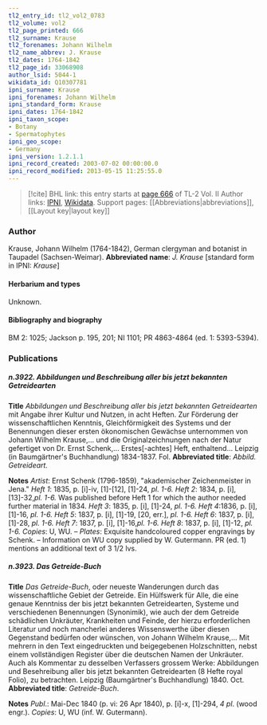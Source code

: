 ```yaml
---
tl2_entry_id: tl2_vol2_0783
tl2_volume: vol2
tl2_page_printed: 666
tl2_surname: Krause
tl2_forenames: Johann Wilhelm
tl2_name_abbrev: J. Krause
tl2_dates: 1764-1842
tl2_page_id: 33068908
author_lsid: 5044-1
wikidata_id: Q10307781
ipni_surname: Krause
ipni_forenames: Johann Wilhelm
ipni_standard_form: Krause
ipni_dates: 1764-1842
ipni_taxon_scope: 
- Botany
- Spermatophytes
ipni_geo_scope: 
- Germany
ipni_version: 1.2.1.1
ipni_record_created: 2003-07-02 00:00:00.0
ipni_record_modified: 2013-05-15 11:25:55.0
---
```


> [!cite] BHL link: this entry starts at [page 666](https://www.biodiversitylibrary.org/page/33068908) of TL-2 Vol. II
> Author links: [IPNI](https://www.ipni.org/a/5044-1), [Wikidata](https://www.wikidata.org/wiki/Q10307781). Support pages: [[Abbreviations|abbreviations]], [[Layout key|layout key]]

### Author

Krause, Johann Wilhelm (1764-1842), German clergyman and botanist in Taupadel (Sachsen-Weimar). 
**Abbreviated name**: *J. Krause* \[standard form in IPNI: *Krause*\]

#### Herbarium and types

Unknown.

#### Bibliography and biography

BM 2: 1025; Jackson p. 195, 201; NI 1101; PR 4863-4864 (ed. 1: 5393-5394).

### Publications

##### n.3922. Abbildungen und Beschreibung aller bis jetzt bekannten Getreidearten

**Title**
*Abbildungen und Beschreibung aller bis jetzt bekannten Getreidearten* mit Angabe ihrer Kultur und Nutzen, in acht Heften. Zur Förderung der wissenschaftlichen Kenntnis, Gleichförmigkeit des Systems und der Benennungen dieser ersten ökonomischen Gewächse unternommen von Johann Wilhelm Krause,... und die Originalzeichnungen nach der Natur gefertiget von Dr. Ernst Schenk,... Erstes\[-achtes\] Heft, enthaltend... Leipzig (in Baumgärtner's Buchhandlung) 1834-1837. Fol.
**Abbreviated title**: *Abbild. Getreideart.*

**Notes**
*Artist*: Ernst Schenk (1796-1859), "akademischer Zeichenmeister in Jena."
*Heft 1*: 1835, p. \[i\]-iv, \[1\]-\[12\], \[1\]-24, *pl. 1-6.*
*Heft 2*: 1834, p. \[i\], \[13\]-32,*pl. 1-6.* Was published before Heft 1 for which the author needed further material in 1834.
*Heft 3*: 1835, p. \[i\], \[1\]-24, *pl. 1-6.*
*Heft 4*:1836, p. \[i\], \[1\]-16, *pl. 1-6.*
*Heft 5*: 1837, p. \[i\], \[1\]-19, \[20, err.\], *pl. 1-6.*
*Heft 6*: 1837, p. \[i\], \[1\]-28, *pl. 1-6.*
*Heft 7*: 1837, p. \[i\], \[1\]-16,*pl. 1-6.*
*Heft 8*: 1837, p. \[i\], \[1\]-12, *pl. 1-6.*
*Copies*: U, WU. – *Plates*: Exquisite handcoloured copper engravings by Schenk. – Information on WU copy supplied by W. Gutermann. PR (ed. 1) mentions an additional text of 3 1/2 lvs.

##### n.3923. Das Getreide-Buch

**Title**
*Das Getreide-Buch*, oder neueste Wanderungen durch das wissenschaftliche Gebiet der Getreide. Ein Hülfswerk für Alle, die eine genaue Kenntniss der bis jetzt bekannten Getreidearten, Systeme und verschiedenen Benennungen (Synonimik), wie auch der dem Getreide schädlichen Unkräuter, Krankheiten und Feinde, der hierzu erforderlichen Literatur und noch mancherlei anderes Wissenswerthe über diesen Gegenstand bedürfen oder wünschen, von Johann Wilhelm Krause,... Mit mehrern in den Text eingedruckten und beigegebenen Holzschnitten, nebst einem vollständigen Register über die deutschen Namen der Unkräuter. Auch als Kommentar zu desselben Verfassers grossem Werke: Abbildungen und Besehreibung aller bis jetzt bekannten Getreidearten (8 Hefte royal Folio), zu betrachten. Leipzig (Baumgärtner's Buchhandlung) 1840. Oct.
**Abbreviated title**: *Getreide-Buch*.

**Notes**
*Publ*.: Mai-Dec 1840 (p. vi: 26 Apr 1840), p. \[i\]-x, \[1\]-294, *4 pl*. (wood engr.). *Copies*: U, WU (inf. W. Gutermann).

